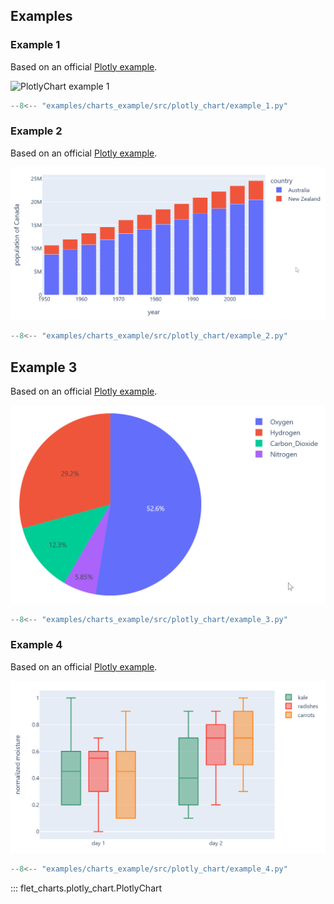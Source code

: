## Examples

### Example 1

Based on an official [Plotly example](https://plotly.com/python/line-charts).

![PlotlyChart example 1](examples/charts_example/src/plotly_chart/example_1.png)

```python
--8<-- "examples/charts_example/src/plotly_chart/example_1.py"
```

### Example 2

Based on an official [Plotly example](https://plotly.com/python/bar-charts).

![PlotlyChart example 2](../examples/charts_example/src/plotly_chart/media/example_2.png)

```python
--8<-- "examples/charts_example/src/plotly_chart/example_2.py"
```

## Example 3

Based on an official [Plotly example](https://plotly.com/python/pie-charts).

![PlotlyChart example 3](../examples/charts_example/src/plotly_chart/media/example_3.png)

```python
--8<-- "examples/charts_example/src/plotly_chart/example_3.py"
```

### Example 4

Based on an official [Plotly example](https://plotly.com/python/box-plots).

![PlotlyChart example 4](../examples/charts_example/src/plotly_chart/media/example_4.png)

```python
--8<-- "examples/charts_example/src/plotly_chart/example_4.py"
```

::: flet_charts.plotly_chart.PlotlyChart
